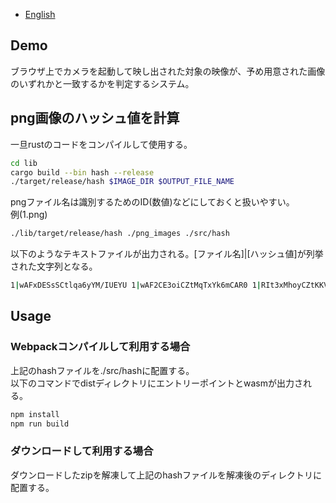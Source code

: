  - [English](/README.md)
## Demo
ブラウザ上でカメラを起動して映し出された対象の映像が、予め用意された画像のいずれかと一致するかを判定するシステム。

## png画像のハッシュ値を計算
一旦rustのコードをコンパイルして使用する。
```bash
cd lib
cargo build --bin hash --release
./target/release/hash $IMAGE_DIR $OUTPUT_FILE_NAME
```
pngファイル名は識別するためのID(数値)などにしておくと扱いやすい。  
例(1.png)
```bash
./lib/target/release/hash ./png_images ./src/hash
```

以下のようなテキストファイルが出力される。[ファイル名]|[ハッシュ値]が列挙された文字列となる。
```bash
1|wAFxDESsSCtlqa6yYM/IUEYU 1|wAF2CE3oiCZtMqTxYk6mCAR0 1|RIt3xMhoyCZtKKVyYM6QOES0....
```
## Usage
### Webpackコンパイルして利用する場合
上記のhashファイルを./src/hashに配置する。  
以下のコマンドでdistディレクトリにエントリーポイントとwasmが出力される。
```bash
npm install
npm run build
```

### ダウンロードして利用する場合
ダウンロードしたzipを解凍して上記のhashファイルを解凍後のディレクトリに配置する。

